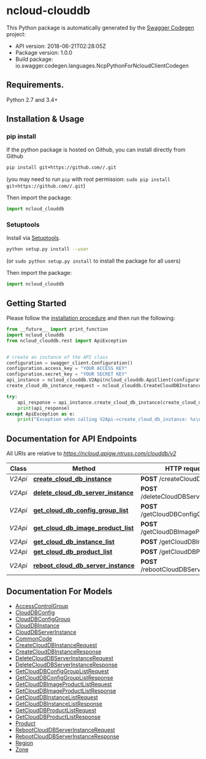 # ncloud-clouddb

This Python package is automatically generated by the [Swagger Codegen](https://github.com/swagger-api/swagger-codegen) project:

- API version: 2018-06-21T02:28:05Z
- Package version: 1.0.0
- Build package: io.swagger.codegen.languages.NcpPythonForNcloudClientCodegen

## Requirements.

Python 2.7 and 3.4+

## Installation & Usage
### pip install

If the python package is hosted on Github, you can install directly from Github

```sh
pip install git+https://github.com//.git
```
(you may need to run `pip` with root permission: `sudo pip install git+https://github.com//.git`)

Then import the package:
```python
import ncloud_clouddb 
```

### Setuptools

Install via [Setuptools](http://pypi.python.org/pypi/setuptools).

```sh
python setup.py install --user
```
(or `sudo python setup.py install` to install the package for all users)

Then import the package:
```python
import ncloud_clouddb
```

## Getting Started

Please follow the [installation procedure](#installation--usage) and then run the following:

```python
from __future__ import print_function
import ncloud_clouddb
from ncloud_clouddb.rest import ApiException


# create an instance of the API class
configuration = swagger_client.Configuration()
configuration.access_key = "YOUR ACCESS KEY"
configuration.secret_key = "YOUR SECRET KEY"
api_instance = ncloud_clouddb.V2Api(ncloud_clouddb.ApiClient(configuration))
create_cloud_db_instance_request = ncloud_clouddb.CreateCloudDBInstanceRequest() # CreateCloudDBInstanceRequest | createCloudDBInstanceRequest

try:
    api_response = api_instance.create_cloud_db_instance(create_cloud_db_instance_request)
    print(api_response)
except ApiException as e:
    print("Exception when calling V2Api->create_cloud_db_instance: %s\n" % e)

```

## Documentation for API Endpoints

All URIs are relative to *https://ncloud.apigw.ntruss.com/clouddb/v2*

Class | Method | HTTP request | Description
------------ | ------------- | ------------- | -------------
*V2Api* | [**create_cloud_db_instance**](docs/V2Api.md#create_cloud_db_instance) | **POST** /createCloudDBInstance | 
*V2Api* | [**delete_cloud_db_server_instance**](docs/V2Api.md#delete_cloud_db_server_instance) | **POST** /deleteCloudDBServerInstance | 
*V2Api* | [**get_cloud_db_config_group_list**](docs/V2Api.md#get_cloud_db_config_group_list) | **POST** /getCloudDBConfigGroupList | 
*V2Api* | [**get_cloud_db_image_product_list**](docs/V2Api.md#get_cloud_db_image_product_list) | **POST** /getCloudDBImageProductList | 
*V2Api* | [**get_cloud_db_instance_list**](docs/V2Api.md#get_cloud_db_instance_list) | **POST** /getCloudDBInstanceList | 
*V2Api* | [**get_cloud_db_product_list**](docs/V2Api.md#get_cloud_db_product_list) | **POST** /getCloudDBProductList | 
*V2Api* | [**reboot_cloud_db_server_instance**](docs/V2Api.md#reboot_cloud_db_server_instance) | **POST** /rebootCloudDBServerInstance | 


## Documentation For Models

 - [AccessControlGroup](docs/AccessControlGroup.md)
 - [CloudDBConfig](docs/CloudDBConfig.md)
 - [CloudDBConfigGroup](docs/CloudDBConfigGroup.md)
 - [CloudDBInstance](docs/CloudDBInstance.md)
 - [CloudDBServerInstance](docs/CloudDBServerInstance.md)
 - [CommonCode](docs/CommonCode.md)
 - [CreateCloudDBInstanceRequest](docs/CreateCloudDBInstanceRequest.md)
 - [CreateCloudDBInstanceResponse](docs/CreateCloudDBInstanceResponse.md)
 - [DeleteCloudDBServerInstanceRequest](docs/DeleteCloudDBServerInstanceRequest.md)
 - [DeleteCloudDBServerInstanceResponse](docs/DeleteCloudDBServerInstanceResponse.md)
 - [GetCloudDBConfigGroupListRequest](docs/GetCloudDBConfigGroupListRequest.md)
 - [GetCloudDBConfigGroupListResponse](docs/GetCloudDBConfigGroupListResponse.md)
 - [GetCloudDBImageProductListRequest](docs/GetCloudDBImageProductListRequest.md)
 - [GetCloudDBImageProductListResponse](docs/GetCloudDBImageProductListResponse.md)
 - [GetCloudDBInstanceListRequest](docs/GetCloudDBInstanceListRequest.md)
 - [GetCloudDBInstanceListResponse](docs/GetCloudDBInstanceListResponse.md)
 - [GetCloudDBProductListRequest](docs/GetCloudDBProductListRequest.md)
 - [GetCloudDBProductListResponse](docs/GetCloudDBProductListResponse.md)
 - [Product](docs/Product.md)
 - [RebootCloudDBServerInstanceRequest](docs/RebootCloudDBServerInstanceRequest.md)
 - [RebootCloudDBServerInstanceResponse](docs/RebootCloudDBServerInstanceResponse.md)
 - [Region](docs/Region.md)
 - [Zone](docs/Zone.md)

